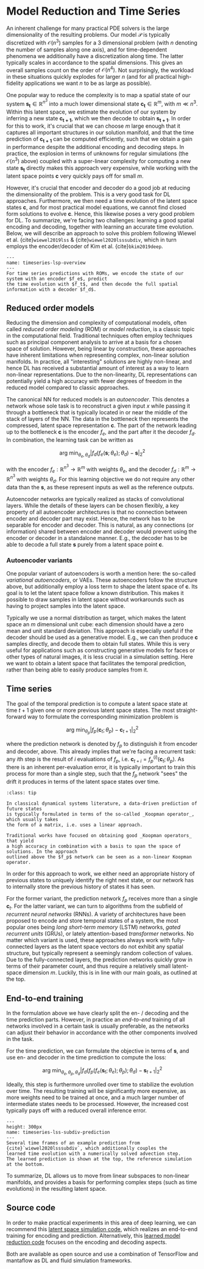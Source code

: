 Model Reduction and Time Series
=======================

An inherent challenge for many practical PDE solvers is the large dimensionality of the resulting problems.
Our model $\mathcal{P}$ is typically discretized with $\mathcal{O}(n^3)$ samples for a 3 dimensional 
problem (with $n$ denoting the number of samples along one axis), 
and for time-dependent phenomena we additionally have a discretization along
time. The latter typically scales in accordance to the spatial dimensions. This gives an
overall samples count on the order of $\mathcal{O}(n^4)$. Not surprisingly, 
the workload in these situations quickly explodes for larger $n$ (and for all practical high-fidelity applications we want $n$ to be as large as possible).

One popular way to reduce the complexity is to map a spatial state of our system $\mathbf{s_t} \in \mathbb{R}^{n^3}$
into a much lower dimensional state $\mathbf{c_t} \in \mathbb{R}^{m}$, with $m \ll n^3$. Within this latent space,
we estimate the evolution of our system by inferring a new state $\mathbf{c_{t+1}}$, which we then decode to obtain $\mathbf{s_{t+1}}$. In order for this to work, it's crucial that we can choose $m$ large enough that it captures all important structures in our solution manifold, and that the time prediction of $\mathbf{c_{t+1}}$ can be computed efficiently, such that we obtain a gain in performance despite the additional encoding and decoding steps. In practice, the explosion in terms of unknowns for regular simulations (the $\mathcal{O}(n^3)$ above) coupled with a super-linear complexity for computing a new state $\mathbf{s_t}$ directly makes this approach very expensive, while working with the latent space points $\mathbf{c}$ very quickly pays off for small $m$.

However, it's crucial that encoder and decoder do a good job at reducing the dimensionality of the problem. This is a very good task for DL approaches. Furthermore, we then need a time evolution of the latent space states $\mathbf{c}$, and for most practical model equations, we cannot find closed form solutions to evolve $\mathbf{c}$. Hence, this likewise poses a very good problem for DL. To summarize, we're facing two challenges: learning a good spatial encoding and decoding, together with learning an accurate time evolution.
Below, we will describe an approach to solve this problem following Wiewel et al.
{cite}`wiewel2019lss` & {cite}`wiewel2020lsssubdiv`, which in turn employs 
the encoder/decoder of Kim et al. {cite}`bkim2019deep`.


```{figure} resources/others-timeseries-lsp-overview.jpg
---
name: timeseries-lsp-overview
---
For time series predictions with ROMs, we encode the state of our system with an encoder $f_e$, predict 
the time evolution with $f_t$, and then decode the full spatial information with a decoder $f_d$.
```


## Reduced order models 

Reducing the dimension and complexity of computational models, often called _reduced order modeling_ (ROM) or _model reduction_, is a classic topic in the computational field. Traditional techniques often employ techniques such as principal component analysis to arrive at a basis for a chosen space of solution. However, being linear by construction, these approaches have inherent limitations when representing complex, non-linear solution manifolds. In practice, all "interesting" solutions are highly non-linear, and hence DL has received a substantial amount of interest as a way to learn non-linear representations. Due to the non-linearity, DL representations can potentially yield a high accuracy with fewer degrees of freedom in the reduced model compared to classic approaches.

The canonical NN for reduced models is an _autoencoder_. This denotes a network whose sole task is to reconstruct a given input $x$ while passing it through a bottleneck that is typically located in or near the middle of the stack of layers of the NN. The data in the bottleneck then represents the compressed, latent space representation $\mathbf{c}$. The part of the network leading up to the bottleneck  $\mathbf{c}$ is the encoder $f_e$, and the part after it the decoder $f_d$. In combination, the learning task can be written as

$$
\text{arg min}_{\theta_e,\theta_d} | f_d( f_e(\mathbf{s};\theta_e) ;\theta_d) - \mathbf{s} |_2^2
$$

with the encoder
$f_e: \mathbb{R}^{n^3} \rightarrow \mathbb{R}^{m}$ with weights $\theta_e$,
and the decoder 
$f_d: \mathbb{R}^{m} \rightarrow \mathbb{R}^{n^3}$ with weights $\theta_d$. For this
learning objective we do not require any other data than the $\mathbf{s}$, as these represent
inputs as well as the reference outputs.

Autoencoder networks are typically realized as stacks of convolutional layers.
While the details of these layers can be chosen flexibly, a key property of all
autoencoder architectures is that no connection between encoder and decoder part may 
exist. Hence, the network has to be separable for encoder and decoder.
This is natural, as any connections (or information) shared between encoder and decoder
would prevent using the encoder or decoder in a standalone manner. E.g., the decoder has to be able to decode a full state $\mathbf{s}$ purely from a latent space point $\mathbf{c}$.

### Autoencoder variants

One popular variant of autoencoders is worth a mention here: the so-called _variational autoencoders_, or VAEs. These autoencoders follow the structure above, but additionally employ a loss term to shape the latent space of $\mathbf{c}$. Its goal is to let the latent space follow a known distribution. This makes it possible to draw samples in latent space without workarounds such as having to project samples into the latent space.

Typically we use a normal distribution as target, which makes the latent space an $m$ dimensional unit cube: each dimension should have a zero mean and unit standard deviation.
This approach is especially useful if the decoder should be used as a generative model. E.g., we can then produce $\mathbf{c}$ samples directly, and decode them to obtain full states. 
While this is very useful for applications such as constructing generative models for faces or other types of natural images, it is less crucial in a simulation setting. Here we want to obtain a latent space that facilitates the temporal prediction, rather than being able to easily produce samples from it.


## Time series

The goal of the temporal prediction is to compute a latent space state at time $t+1$ given one or more previous
latent space states.
The most straight-forward way to formulate the corresponding minimization problem is

$$
\text{arg min}_{\theta_p} | f_p( \mathbf{c}_{t};\theta_p) - \mathbf{c}_{t+1} |_2^2
$$

where the prediction network is denoted by $f_p$ to distinguish it from encoder and decoder, above.
This already implies that we're facing a recurrent task: any $i$th step is
the result of $i$ evaluations of $f_p$, i.e. $\mathbf{c}_{t+i} = f_p^{(i)}( \mathbf{c}_{t};\theta_p)$.
As there is an inherent per-evaluation error, it is typically important to train this process
for more than a single step, such that the $f_p$ network "sees" the drift it produces in terms
of the latent space states over time.

```{admonition} Koopman operators
:class: tip

In classical dynamical systems literature, a data-driven prediction of future states
is typically formulated in terms of the so-called _Koopman operator_, which usually takes
the form of a matrix, i.e. uses a linear approach.

Traditional works have focused on obtaining good _Koopman operators_ that yield
a high accuracy in combination with a basis to span the space of solutions. In the approach
outlined above the $f_p$ network can be seen as a non-linear Koopman operator.
```
In order for this approach to work, we either need an appropriate history of previous 
states to uniquely identify the right next state, or our network has to internally
store the previous history of states it has seen.

For the former variant, the prediction network $f_p$ receives more than 
a single $\mathbf{c}_{t}$. For the latter variant, we can turn to algorithms
from the subfield of _recurrent neural networks_ (RNNs). A variety of architectures 
have been proposed to encode and store temporal states of a system, the most
popular ones being 
_long short-term memory_ (LSTM) networks,
_gated recurrent units_ (GRUs), or
lately attention-based _transformer_ networks.
No matter which variant is used, these approaches always work with fully-connected layers
as the latent space vectors do not exhibit any spatial structure, but typically represent 
a seemingly random collection of values.
Due to the fully-connected layers, the prediction networks quickly grow in terms
of their parameter count, and thus require a relatively small latent-space dimension $m$.
Luckily, this is in line with our main goals, as outlined at the top.

## End-to-end training

In the formulation above we have clearly split the en- / decoding and the time prediction parts.
However, in practice an _end-to-end_ training of all networks involved in a certain task
is usually preferable, as the networks can adjust their behavior in accordance with the other
components involved in the task.

For the time prediction, we can formulate the objective in terms of $\mathbf{s}$, and use en- and decoder in the
time prediction to compute the loss:

$$
\text{arg min}_{\theta_e,\theta_p,\theta_d} | f_d( f_p( f_e( \mathbf{s}_{t} ;\theta_e)  ;\theta_p) ;\theta_d) - \mathbf{s}_{t+1} |_2^2
$$

Ideally, this step is furthermore unrolled over time to stabilize the evolution over time.
The resulting training will be significantly more expensive, as more weights need to be trained at once,
and a much larger number of intermediate states needs to be processed. However, the increased 
cost typically pays off with a reduced overall inference error.


```{figure} resources/others-timeseries-lss-subdiv-prediction.jpg
---
height: 300px
name: timeseries-lss-subdiv-prediction
---
Several time frames of an example prediction from {cite}`wiewel2020lsssubdiv`, which additionally couples the
learned time evolution with a numerically solved advection step. 
The learned prediction is shown at the top, the reference simulation at the bottom.
```

To summarize, DL allows us to move from linear subspaces to non-linear manifolds, and provides a basis for performing
complex steps (such as time evolutions) in the resulting latent space.

## Source code

In order to make practical experiments in this area of deep learning, we can 
recommend this
[latent space simulation code](https://github.com/wiewel/LatentSpaceSubdivision),
which realizes an end-to-end training for encoding and prediction.
Alternatively, this
[learned model reduction code](https://github.com/byungsook/deep-fluids) focuses on the
encoding and decoding aspects.

Both are available as open source and use a combination of TensorFlow and mantaflow
as DL and fluid simulation frameworks.
